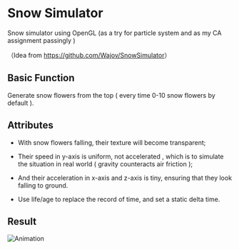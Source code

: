 # Snow Simulator
Snow simulator using OpenGL (as a try for particle system and as my CA assignment passingly )

（Idea from <https://github.com/Wajov/SnowSimulator>）

## Basic Function

Generate snow flowers from the top ( every time 0-10 snow flowers by default ).



## Attributes

* With snow flowers falling, their texture will become transparent;
* Their speed in y-axis is uniform, not accelerated , which is to simulate the situation in real world ( gravity counteracts air friction );
* And their acceleration in x-axis and z-axis is tiny, ensuring that they look falling to ground.

* Use life/age to replace the record of time, and set a static delta time.



## Result 

![Animation](https://github.com/Great-Keith/SnowSimulator/raw/master/assets/Animation.gif)